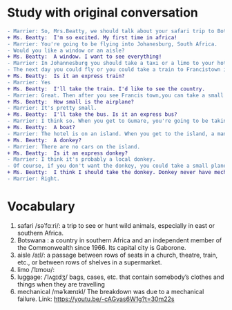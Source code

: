 # Study with original conversation
```diff
- Marrier: So, Mrs.Beatty, we should talk about your safari trip to Botswana.
+ Ms. Beatty:  I'm so excited. My first time in africa!
- Marrier: You're going to be flying into Johanesburg, South Africa.
- Would you like a window or an aisle?
+ Ms. Beatty:  A window. I want to see everything!
- Marrier: In Johannesburg you should take a taxi or a limo to your hotel.
- The next day you could fly or you could take a train to Francistown in Botswana.
+ Ms. Beatty:  Is it an express train?
- Marrier: Yes
+ Ms. Beatty:  I'll take the train. I'd like to see the country.
- Marrier: Great. Then after you see Francis town,you can take a small plane or a bus to the Okavanga Delta.
+ Ms. Beatty:  How small is the airplane?
- Marrier: It's pretty small.
+ Ms. Beatty:  I'll take the bus. Is it an express bus?
- Marrier: I think so. When you get to Gumare, you're going to be taking a boat to your hotel.
+ Ms. Beatty:  A boat?
- Marrier: The hotel is on an island. When you get to the island, a man with a donkey can take your luggage to the hotel.
+ Ms. Beatty:  A donkey?
- Marrier: There are no cars on the island.
+ Ms. Beatty:  Is it an express donkey?
- Marrier: I think it's probably a local donkey.
- Of course, if you don't want the donkey, you could take a small plane - it goes traight to the hotel.
+ Ms. Beatty:  I think I should take the donkey. Donkey never have mechanical problems, right?
- Marrier: Right.
````
# Vocabulary
1. safari /səˈfɑːri/: a trip to see or hunt wild animals, especially in east or southern Africa.
2.  Botswana : a country in southern Africa and an independent member of the Commonwealth since 1966. Its capital city is Gaborone.
3. aisle /aɪl/: a passage between rows of seats in a church, theatre, train, etc., or between rows of shelves in a supermarket.
4. limo /ˈlɪmoʊ/: 
5. luggage: /ˈlʌɡɪdʒ/ bags, cases, etc. that contain somebody’s clothes and things when they are travelling
6. mechanical /məˈkænɪkl/ The breakdown was due to a mechanical failure.
Link: https://youtu.be/-cAGvas6W1g?t=30m22s
